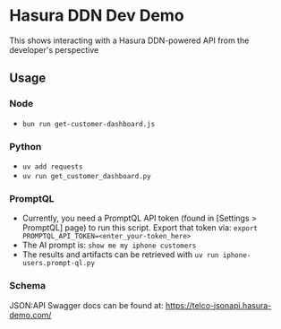 # Hasura DDN Dev Demo

This shows interacting with a Hasura DDN-powered API from the developer's perspective

## Usage

### Node

- `bun run get-customer-dashboard.js`

### Python

- `uv add requests`
- `uv run get_customer_dashboard.py`

### PromptQL

- Currently, you need a PromptQL API token (found in [Settings > PromptQL] page) to run this script. Export that token via: `export PROMPTQL_API_TOKEN=<enter_your-token_here>`
- The AI prompt is:
  `show me my iphone customers`
- The results and artifacts can be retrieved with `uv run iphone-users.prompt-ql.py`

### Schema

JSON:API Swagger docs can be found at: https://telco-jsonapi.hasura-demo.com/
